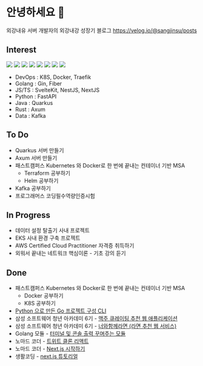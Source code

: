 # 안녕하세요 👋

외강내유 서버 개발자의 외강내강 성장기 블로그
https://velog.io/@sangjinsu/posts

## Interest 

![](https://img.shields.io/badge/kubernetes-%23326ce5.svg?style=for-the-badge&logo=kubernetes&logoColor=white)
![](https://img.shields.io/badge/docker-%230db7ed.svg?style=for-the-badge&logo=docker&logoColor=white)
![](https://img.shields.io/badge/JavaScript-F7DF1E?style=for-the-badge&logo=JavaScript&logoColor=white)
![](https://img.shields.io/badge/TypeScript-007ACC?style=for-the-badge&logo=typescript&logoColor=white)
![](https://img.shields.io/badge/Svelte-4A4A55?style=for-the-badge&logo=svelte&logoColor=FF3E00)
![](https://img.shields.io/badge/Python-3776AB?style=for-the-badge&logo=python&logoColor=white)
![](https://img.shields.io/badge/Java-ED8B00?style=for-the-badge&logo=openjdk&logoColor=white)
![](https://img.shields.io/badge/Rust-000000?style=for-the-badge&logo=rust&logoColor=white)


- DevOps : K8S, Docker, Traefik
- Golang : Gin, Fiber
- JS/TS  : SvelteKit, NestJS, NextJS
- Python : FastAPI
- Java : Quarkus
- Rust : Axum  
- Data : Kafka

## To Do

- Quarkus 서버 만들기
- Axum 서버 만들기
- 패스트캠퍼스 Kubernetes 와 Docker로 한 번에 끝내는 컨테이너 기반 MSA
  - Terraform 공부하기
  - Helm 공부하기
- Kafka 공부하기
- 프로그래머스 코딩필수역량인증시험 
    
## In Progress

- 데이터 설정 탈출기 사내 프로젝트
- EKS 사내 환경 구축 프로젝트
- AWS Certified Cloud Practitioner 자격증 취득하기
- 외워서 끝내는 네트워크 핵심이론 - 기초 강의 듣기

## Done 
- 패스트캠퍼스 Kubernetes 와 Docker로 한 번에 끝내는 컨테이너 기반 MSA
  - Docker 공부하기
  - K8S 공부하기
- [Python 으로 만든 Go 프로젝트 구성 CLI](https://github.com/sangjinsu/go-project-cli)
- 삼성 소프트웨어 청년 아카데미 6기 - [맥주 큐레이팅 추천 웹 애플리케이션](https://github.com/sangjinsu/macju?tab=readme-ov-file)
- 삼성 소프트웨어 청년 아카데미 6기 - [너와함께라면 (라면 추천 웹 서비스)](https://github.com/sangjinsu/ramen)
- Golang 모듈 - [터미널 및 콘솔 출력 꾸며주는 모듈](https://github.com/sangjinsu/chalk)
- 노마드 코더 - [트위트 클론 리액트](https://github.com/sangjinsu/twitter-clone)
- 노마드 코더 - [Next.js 시작하기](https://github.com/sangjinsu/learn-nextjs14)
- 생활코딩 - [next.js 튜토리얼](https://github.com/sangjinsu/nextapp)
